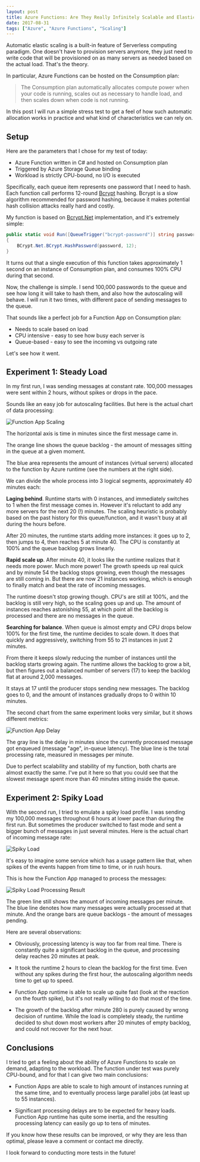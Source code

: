 ```yaml
---
layout: post
title: Azure Functions: Are They Really Infinitely Scalable and Elastic?
date: 2017-08-31
tags: ["Azure", "Azure Functions", "Scaling"]
---
```


Automatic elastic scaling is a built-in feature of Serverless computing
paradigm. One doesn't have to provision servers anymore, they just need to
write code that will be provisioned on as many servers as needed based on the
actual load. That's the theory.

In particular, Azure Functions can be hosted on the Consumption plan:

> The Consumption plan automatically allocates compute power when your 
> code is running, scales out as necessary to handle load, and then scales 
> down when code is not running.

In this post I will run a simple stress test to get a feel of how such
automatic allocation works in practice and what kind of characteristics 
we can rely on.

Setup
-----

Here are the parameters that I chose for my test of today:

- Azure Function written in C# and hosted on Consumption plan
- Triggered by Azure Storage Queue binding
- Workload is strictly CPU-bound, no I/O is executed

Specifically, each queue item represents one password that I need to hash.
Each function call performs 12-round [Bcrypt](https://en.wikipedia.org/wiki/Bcrypt)
hashing. Bcrypt is a slow algorithm recommended for
password hashing, because it makes potential hash collision attacks really 
hard and costly.

My function is based on [Bcrypt.Net](https://github.com/BcryptNet/bcrypt.net)
implementation, and it's extremely simple:

``` cs
public static void Run([QueueTrigger("bcrypt-password")] string password)
{
    BCrypt.Net.BCrypt.HashPassword(password, 12);
}
```

It turns out that a single execution of this function takes approximately
1 second on an instance of Consumption plan, and consumes 100% CPU during
that second.

Now, the challenge is simple. I send 100,000 passwords
to the queue and see how long it will take to hash them, and also how the
autoscaling will behave. I will run it two times, with different pace of
sending messages to the queue.

That sounds like a perfect job for a Function App on Consumption plan:
- Needs to scale based on load
- CPU intensive - easy to see how busy each server is
- Queue-based - easy to see the incoming vs outgoing rate

Let's see how it went.

Experiment 1: Steady Load
-------------------------

In my first run, I was sending messages at constant rate. 100,000 messages
were sent within 2 hours, without spikes or drops in the pace.

Sounds like an easy job for autoscaling facilities. But here is the actual 
chart of data processing:

![Function App Scaling](/FunctionAppScaling.png)

The horizontal axis is time in minutes since the first message came in.

The orange line shows the queue backlog - the amount of messages sitting in
the queue at a given moment.

The blue area represents the amount of instances (virtual servers) allocated
to the function by Azure runtime (see the numbers at the right side).

We can divide the whole process into 3 logical segments, approximately 
40 minutes each:

**Laging behind**. Runtime starts with 0 instances, and immediately switches
to 1 when the first message comes in. However it's reluctant to add any more
servers for the next 20 (!) minutes. The scaling heuristic is probably based
on the past history for this queue/function, and it wasn't busy at all during
the hours before.

After 20 minutes, the runtime starts adding more instances: it goes up to 2, 
then jumps to 4, then reaches 5 at minute 40. The CPU is constantly at 
100% and the queue backlog grows linearly.

**Rapid scale up**. After minute 40, it looks like the runtime realizes 
that it needs more power. Much more power! The growth speeds up real quick
and by minute 54 the backlog stops growing, even though the messages are still
coming in. But there are now 21 instances working, which is enough to
finally match and beat the rate of incoming messages.

The runtime doesn't stop growing though. CPU's are still at 100%, and the backlog
is still very high, so the scaling goes up and up. The amount of instances
reaches astonishing 55, at which point all the backlog is processed and
there are no messages in the queue.

**Searching for balance**. When queue is almost empty and CPU drops below
100% for the first time, the runtime decides to scale down. It does that quickly
and aggressively, switching from 55 to 21 instances in just 2 minutes.

From there it keeps slowly reducing the number of instances until the backlog 
starts growing again. The runtime allows the backlog to grow a bit, but
then figures out a balanced number of servers (17) to keep the backlog flat 
at around 2,000 messages. 

It stays at 17 until the producer stops sending new messages. The backlog 
goes to 0, and the amount of instances gradually drops to 0 within 10 minutes.

The second chart from the same experiment looks very similar, but it shows
different metrics:

![Function App Delay](/FunctionAppDelay.png)

The gray line is the delay in minutes since the currently processed message
got enqueued (message "age", in-queue latency). The blue line is the 
total processing rate, measured in messages per minute.

Due to perfect scalability and stability of my function, both charts are almost
exactly the same. I've put it here so that you could see that the slowest
message spent more than 40 minutes sitting inside the queue.

Experiment 2: Spiky Load
-------------------------

With the second run, I tried to emulate a spiky load profile. I was sending
my 100,000 messages throughout 6 hours at lower pace than during the first
run. But sometimes the producer switched to fast mode and sent a bigger bunch
of messages in just several minutes. Here is the actual chart of incoming
message rate:

![Spiky Load](/SpikyLoad.png)

It's easy to imagine some service which has a usage pattern like that, when
spikes of the events happen from time to time, or in rush hours.

This is how the Function App managed to process the messages:

![Spiky Load Processing Result](/SpikyLoadProcessing.png)

The green line still shows the amount of incoming messages per minute. The 
blue line denotes how many messages were actually processed at that minute.
And the orange bars are queue backlogs - the amount of messages pending.

Here are several observations:

- Obviously, processing latency is way too far from real time. There is
constantly quite a significant backlog in the queue, and processing delay
reaches 20 minutes at peak.

- It took the runtime 2 hours to clean the backlog for the first time. Even
without any spikes during the first hour, the autoscaling algorithm needs
time to get up to speed.

- Function App runtime is able to scale up quite fast (look at the reaction
on the fourth spike), but it's not really willing to do that most of the time.

- The growth of the backlog after minute 280 is purely caused by wrong
decision of runtime. While the load is completely steady, the runtime
decided to shut down most workers after 20 minutes of empty backlog, and could
not recover for the next hour.

Conclusions
-----------

I tried to get a feeling about the ability of Azure Functions to scale
on demand, adapting to the workload. The function under test was purely CPU-bound,
and for that I can give two main conclusions:

- Function Apps are able to scale to high amount of instances running at the
same time, and to eventually process large parallel jobs (at least up to 55
instances).

- Significant processing delays are to be expected for heavy loads. Function
App runtime has quite some inertia, and the resulting processing latency can
easily go up to tens of minutes.

If you know how these results can be improved, or why they are less than 
optimal, please leave a comment or contact me directly.

I look forward to conducting more tests in the future!